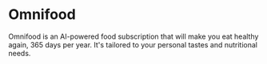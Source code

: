 # Omnifood

Omnifood is an AI-powered food subscription that will make you eat healthy again, 365 days per year. It's tailored to your personal tastes and nutritional needs.
